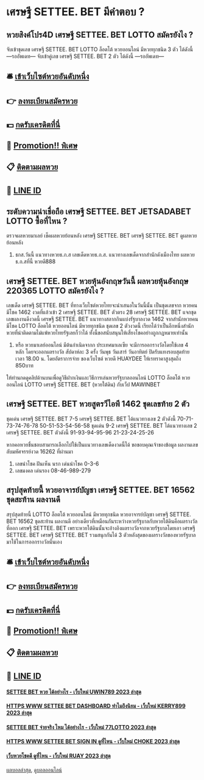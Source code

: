 # เศรษฐี SETTEE. BET มีคำตอบ ?
## หวยสิงค์โปร4D เศรษฐี SETTEE. BET LOTTO สมัครยังไง ?
จับเข้าชุดเลข เศรษฐี SETTEE. BET LOTTO ล็อตโต้ หวยออนไลน์ มีหวยทุกชนิด 3 ตัว ได้ดังนี้
—รออัพเดท—
จับเข้าคู่เลข เศรษฐี SETTEE. BET 2 ตัว ได้ดังนี้
—รออัพเดท—


## 🛎 [เข้าเว็บไซต์หวยอันดับหนึ่ง](https://bit.ly/3BG5bNw)
## 👉 [ลงทะเบียนสมัครหวย](https://bit.ly/3BG5bNw)
## 💵 [กดรับเครดิตที่นี่](https://bit.ly/3C3mvgS)
## 👑 [Promotion!! พิเศษ](https://bit.ly/3C3mvgS)
## 📋 [ติดตามผลหวย](https://bit.ly/3C3mvgS)
## 📱 [LINE ID](https://bit.ly/3C3mvgS)

## ระดับความน่าเชื่อถือ เศรษฐี SETTEE. BET JETSADABET LOTTO ซื้อที่ไหน ?
ตรวจผลหวยมาเลย์
เช็คผลหวยย้อนหลัง เศรษฐี SETTEE. BET เศรษฐี SETTEE. BET ดูผลหวยย้อนหลัง
1. ธกส.วันนี้ แนวทางหวยธ.ก.ส เลขเด็ดหวยธ.ก.ส. แนวทางเลขเด็ดจากสำนักดังเมืองไทย ผลหวย ธ.ก.สที่นี้ หวยดี888

## เศรษฐี SETTEE. BET หวยหุ้นอังกฤษวันนี้ ผลหวยหุ้นอังกฤษ 220365 LOTTO สมัครยังไง ?
เลขเด็ด เศรษฐี SETTEE. BET ที่ทางเว็บไซต์หวยไทยจะนำเสนอในวันนี้นั้น เป็นชุดเลขจาก หวยคนมีโชค 1462 งวดที่แล้วเข้า 2 เศรษฐี SETTEE. BET ตัวตรง 28 เศรษฐี SETTEE. BET แจกชุดเลขผลงานดีงวดนี้ เศรษฐี SETTEE. BET แนวทางสลากกินแบ่งรัฐบาลงวด 1462 จากสำนักหวยคนมีโชค LOTTO ล็อตโต้ หวยออนไลน์ มีหวยทุกชนิด ชุดเลข 2 ตัวงวดนี้ เรียกได้ว่าเป็นอีกหนึ่งสำนักหวยที่น่าติดตามไม่แพ้หวยไทยรัฐเลยก็ว่าได้ ทั้งนี้ขอสนับสนุนให้เสี่ยงโชคอย่างถูกกฎหมายเท่านั้น
1. หรือ หวยมาเลย์ออนไลน์ มีต้นกำเนิดจากก ประเทศมาเลเซีย จะมีการออกรางวัลโดยใช้เลข 4 หลัก โดยจะออกผลรางวัล สัปดาห์ละ 3 ครั้ง วันพุธ วันเสาร์ วันอาทิตย์ ปิดรับแทงรอบสุดท้าย เวลา 18.00 น. โดยอัตราการจ่าย ของเว็บไซต์ หวยดี HUAYDEE ให้เรทราคาสูงสุดถึง 850บาท

ให้ท่านกดดูคลิปด้านบนเพื่อดูวิธีฝากเงินและวิธีการเล่นหวยรัฐบาลออนไลน์ LOTTO ล็อตโต้ หวยออนไลน์ LOTTO เศรษฐี SETTEE. BET (หวยใต้ดิน) กับเว็ป MAWINBET

## เศรษฐี SETTEE. BET หวยสูตรวีไอพี 1462 ชุดเลขท้าย 2 ตัว
ชุดเด่น เศรษฐี SETTEE. BET 7-5 เศรษฐี SETTEE. BET ได้แนวทางเลข 2 ตัวดังนี้
70-71-73-74-76-78
50-51-53-54-56-58
ชุดเด่น 9-2 เศรษฐี SETTEE. BET ได้แนวทางเลข 2 เศรษฐี SETTEE. BET ตัวดังนี้
91-93-94-95-96
21-23-24-25-26

หากคอหวยชื่นชอบสามารถเลือกไปใช้เป็นแนวทางเลขเด็ดงวดนี้ได้
ขอขอบคุณเจ้าของข้อมูล
ผลงานเลขลับมหัศจรรย์งวด 16262 ที่ผ่านมา
1. เลขนำโชค ฝันเห็น นรก เด่นนำโชค 0-3-6
2. เลขมงคล เด่นรอง 08-46-989-279

## สรุปสุดท้ายนี้ หวยอาจารย์บัญชา เศรษฐี SETTEE. BET 16562 ชุดสะท้าน ผลงานดี
สรุปสุดท้ายนี้ LOTTO ล็อตโต้ หวยออนไลน์ มีหวยทุกชนิด หวยอาจารย์บัญชา เศรษฐี SETTEE. BET 16562 ชุดสะท้าน ผลงานดี อย่างเดียวที่เหมือนกันระหว่างหวยรัฐบาลกับหวยใต้ดินคือผลรางวัลที่ออก เศรษฐี SETTEE. BET เพราะหวยใต้ดินนั้นจะอ้างอิงผลรางวัลจากหวยรัฐบาลโดยเอา เศรษฐี SETTEE. BET เศรษฐี SETTEE. BET รวมสนุกกันได้ 3 ตัวหลังสุดของผลรางวัลของหวยรัฐบาลมาใช้ในการออกรางวัลนั่นเอง

## 🛎 [เข้าเว็บไซต์หวยอันดับหนึ่ง](https://bit.ly/3BG5bNw)
## 👉 [ลงทะเบียนสมัครหวย](https://bit.ly/3BG5bNw)
## 💵 [กดรับเครดิตที่นี่](https://bit.ly/3C3mvgS)
## 👑 [Promotion!! พิเศษ](https://bit.ly/3C3mvgS)
## 📋 [ติดตามผลหวย](https://bit.ly/3C3mvgS)
## 📱 [LINE ID](https://bit.ly/3C3mvgS)

#### [SETTEE BET หวย ได้อย่างไร - เว็บใหม่ UWIN789 2023 ล่าสุด](https://atom.io/themes/settee%20bet%20หวย%20ได้อย่างไร%20-%20เว็บใหม่%20uwin789%202023%20ล่าสุด)
#### [HTTPS WWW SETTEE BET DASHBOARD ทำไมถึงนิยม - เว็บใหม่ KERRY899 2023 ล่าสุด](https://atom.io/themes/https%20www%20settee%20bet%20dashboard%20ทำไมถึงนิยม%20-%20เว็บใหม่%20kerry899%202023%20ล่าสุด)
#### [SETTEE BET จ่ายจริง ไหม ได้อย่างไร - เว็บใหม่ 77LOTTO 2023 ล่าสุด](https://atom.io/themes/settee%20bet%20จ่ายจริง%20ไหม%20ได้อย่างไร%20-%20เว็บใหม่%2077lotto%202023%20ล่าสุด)
#### [HTTPS WWW SETTEE BET SIGN IN ดูที่ไหน - เว็บใหม่ CHOKE 2023 ล่าสุด](https://atom.io/themes/https%20www%20settee%20bet%20sign%20in%20ดูที่ไหน%20-%20เว็บใหม่%20choke%202023%20ล่าสุด)
#### [เว็บหวยโชคดี ดูที่ไหน - เว็บใหม่ RUAY 2023 ล่าสุด](https://atom.io/themes/เว็บหวยโชคดี%20ดูที่ไหน%20-%20เว็บใหม่%20ruay%202023%20ล่าสุด)

[ผลบอลล่าสุด](https://siamsport.tv "ผลบอลล่าสุด"), [ดูบอลออนไลน์](https://siamsport.tv/ดูบอลสด "ดูบอลออนไลน์")